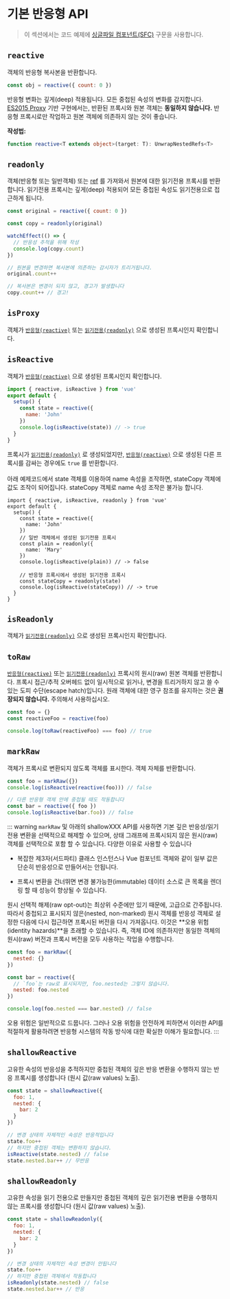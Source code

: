 # 기본 반응형 API

> 이 섹션에서는 코드 예제에 [싱글파일 컴포넌트(SFC)](../guide/single-file-component.html) 구문을 사용합니다.

## `reactive`

객체의 반응형 복사본을 반환합니다.

```js
const obj = reactive({ count: 0 })
```

반응형 변화는 깊게(deep) 적용됩니다. 모든 중첩된 속성의 변화를 감지합니다. [ES2015 Proxy](https://developer.mozilla.org/en-US/docs/Web/JavaScript/Reference/Global_Objects/Proxy) 기반 구현에서는, 반환된 프록시와 원본 객체는 **동일하지 않습니다.** 반응형 프록시로만 작업하고 원본 객체에 의존하지 않는 것이 좋습니다.

**작성법:**

```ts
function reactive<T extends object>(target: T): UnwrapNestedRefs<T>
```

## `readonly`

객체(반응형 또는 일반객체) 또는 [ref](./refs-api.html#ref) 를 가져와서 원본에 대한 읽기전용 프록시를 반환합니다. 읽기전용 프록시는 깊게(deep) 적용되어 모든 중첩된 속성도 읽기전용으로 접근하게 됩니다.

```js
const original = reactive({ count: 0 })

const copy = readonly(original)

watchEffect(() => {
  // 반응성 추적을 위해 작성
  console.log(copy.count)
})

// 원본을 변경하면 복사본에 의존하는 감시자가 트리거됩니다.
original.count++

// 복사본은 변경이 되지 않고, 경고가 발생합니다
copy.count++ // 경고!
```

## `isProxy`

객체가 [`반응형(reactive)`](#reactive) 또는 [`읽기전용(readonly)`](#readonly) 으로 생성된 프록시인지 확인합니다.

## `isReactive`

객체가 [`반응형(reactive)`](#reactive) 으로 생성된 프록시인지 확인합니다.

```js
import { reactive, isReactive } from 'vue'
export default {
  setup() {
    const state = reactive({
      name: 'John'
    })
    console.log(isReactive(state)) // -> true
  }
}
```

프록시가 [`읽기전용(readonly)`](#readonly) 로 생성되었지만, [`반응형(reactive)`](#reactive) 으로 생성된 다른 프록시를 감싸는 경우에도 `true` 를 반환합니다.<br><br>아래 예제코드에서 state 객체를 이용하여 name 속성을 조작하면, stateCopy 객체에 값도 조작이 되어집니다. stateCopy 객체로 name 속성 조작은 불가능 합니다.

```js{7-15}
import { reactive, isReactive, readonly } from 'vue'
export default {
  setup() {
    const state = reactive({
      name: 'John'
    })
    // 일반 객체에서 생성된 읽기전용 프록시
    const plain = readonly({
      name: 'Mary'
    })
    console.log(isReactive(plain)) // -> false

    // 반응형 프록시에서 생성된 읽기전용 프록시
    const stateCopy = readonly(state)
    console.log(isReactive(stateCopy)) // -> true
  }
}
```

## `isReadonly`

객체가 [`읽기전용(readonly)`](#readonly) 으로 생성된 프록시인지 확인합니다.

## `toRaw`

[`반응형(reactive)`](#reactive) 또는 [`읽기전용(readonly)`](#readonly) 프록시의 원시(raw) 원본 객체를 반환합니다. 프록시 접근/추적 오버헤드 없이 일시적으로 읽거나, 변경을 트리거하지 않고 쓸 수 있는 도피 수단(escape hatch)입니다. 원래 객체에 대한 영구 참조를 유지하는 것은 **권장되지 않습니다.** 주의해서 사용하십시오.

```js
const foo = {}
const reactiveFoo = reactive(foo)

console.log(toRaw(reactiveFoo) === foo) // true
```

## `markRaw`

객체가 프록시로 변환되지 않도록 객체를 표시한다. 객체 자체를 반환합니다.

```js
const foo = markRaw({})
console.log(isReactive(reactive(foo))) // false

// 다른 반응형 객체 안에 중첩될 때도 작동합니다
const bar = reactive({ foo })
console.log(isReactive(bar.foo)) // false
```

::: warning 
`markRaw` 및 아래의 shallowXXX API를 사용하면 기본 깊은 반응성/읽기전용 변환을 선택적으로 해제할 수 있으며, 상태 그래프에 프록시되지 않은 원시(raw) 객체를 선택적으로 포함 할 수 있습니다. 다양한 이유로 사용할 수 있습니다


- 복잡한 제3자(서드파티) 클래스 인스턴스나 Vue 컴포넌트 객체와 같이 일부 값은 단순히 반응성으로 만들어서는 안됩니다.

- 프록시 변환을 건너뛰면 변경 불가능한(immutable) 데이터 소스로 큰 목록을 렌더링 할 때 성능이 향상될 수 있습니다.

원시 선택적 해제(raw opt-out)는 최상위 수준에만 있기 때문에, 고급으로 간주됩니다. 따라서 중첩되고 표시되지 않은(nested, non-marked) 원시 객체를 반응성 객체로 설정한 다음에 다시 접근하면 프록시된 버전을 다시 가져옵니다. 이것은 **오용 위험(identity hazards)**을 초래할 수 있습니다. 즉, 객체 ID에 의존하지만 동일한 객체의 원시(raw) 버전과 프록시 버전을 모두 사용하는 작업을 수행합니다.

```js
const foo = markRaw({
  nested: {}
})

const bar = reactive({
  // `foo`는 raw로 표시되지만, foo.nested는 그렇지 않습니다.
  nested: foo.nested
})

console.log(foo.nested === bar.nested) // false
```

오용 위험은 일반적으로 드뭅니다. 그러나 오용 위험을 안전하게 피하면서 이러한 API를 적절하게 활용하려면 반응형 시스템의 작동 방식에 대한 확실한 이해가 필요합니다. 
:::

## `shallowReactive`

고유한 속성의 반응성을 추적하지만 중첩된 객체의 깊은 반응 변환을 수행하지 않는 반응 프록시를 생성합니다 (원시 값(raw values) 노출).

```js
const state = shallowReactive({
  foo: 1,
  nested: {
    bar: 2
  }
})

// 변경 상태의 자체적인 속성은 반응적입니다
state.foo++
// 하지만 중첩된 객체는 변환하지 않습니다.
isReactive(state.nested) // false
state.nested.bar++ // 무반응
```

## `shallowReadonly`

고유한 속성을 읽기 전용으로 만들지만 중첩된 객체의 깊은 읽기전용 변환을 수행하지 않는 프록시를 생성합니다 (원시 값(raw values) 노출).

```js
const state = shallowReadonly({
  foo: 1,
  nested: {
    bar: 2
  }
})

// 변경 상태의 자체적인 속성 변경이 안됩니다
state.foo++
// 하지만 중첩된 객체에서 작동합니다
isReadonly(state.nested) // false
state.nested.bar++ // 반응
```

